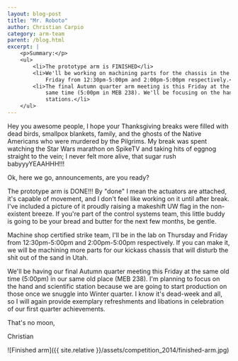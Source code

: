 ```yaml
---
layout: blog-post
title: "Mr. Roboto"
author: Christian Carpio
category: arm-team
parent: /blog.html
excerpt: |
    <p>Summary:</p>
    <ul>
        <li>The prototype arm is FINISHED</li>
        <li>We'll be working on machining parts for the chassis in the lab on Thursday and 
            Friday from 12:30pm-5:00pm and 2:00pm-5:00pm respectively.</li>
        <li>The final Autumn quarter arm meeting is this Friday at the same place and 
            same time (5:00pm in MEB 238). We'll be focusing on the hand and scientific 
            stations.</li>
    </ul>
---
```


Hey you awesome people, I hope your Thanksgiving breaks were filled with dead birds, smallpox blankets, family, and the ghosts of the Native Americans who were murdered by the Pilgrims. My break was spent watching the Star Wars marathon on SpikeTV and taking hits of eggnog straight to the vein; I never felt more alive, that sugar rush babyyyYEAAHHH!!! 

Ok, here we go, announcements, are you ready?

The prototype arm is DONE!!! By "done" I mean the actuators are attached, it's capable of movement, and I don't feel like working on it until after break. I've included a picture of it proudly raising a makeshift UW flag in the non-existent breeze. If you're part of the control systems team, this little buddy is going to be your bread and butter for the next few months, be gentle. 

Machine shop certified strike team, I'll be in the lab on Thursday and Friday from 12:30pm-5:00pm and 2:00pm-5:00pm respectively. If you can make it, we will be machining more parts for our kickass chassis that will disturb the shit out of the sand in Utah. 

We'll be having our final Autumn quarter meeting this Friday at the same old time (5:00pm) in our same old place (MEB 238). I'm planning to focus on the hand and scientific station because we are going to start production on those once we snuggle into Winter quarter. I know it's dead-week and all, so I will again provide exemplary refreshments and libations in celebration of our first quarter achievements.

That's no moon,

Christian

![Finished arm]({{ site.relative }}/assets/competition_2014/finished-arm.jpg)